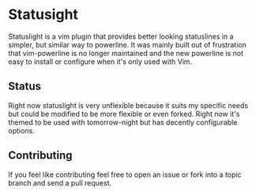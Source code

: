 # Statusight

Statuslight is a vim plugin that provides better looking statuslines in a simpler, but similar way to powerline. It was mainly built out of frustration that vim-powerline is no longer maintained and the new powerline is not easy to install or configure when it's only used with Vim.

## Status
Right now statuslight is very unflexible because it suits my specific needs but could be modified to be more flexible or even forked. Right now it's themed to be used with tomorrow-night but has decently configurable options.


## Contributing
If you feel like contributing feel free to open an issue or fork into a topic branch and send a pull request.
